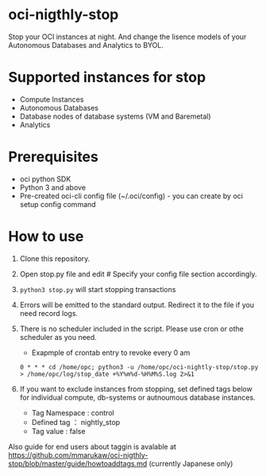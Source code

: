 # oci-nigthly-stop
Stop your OCI instances at night.  And change the lisence models of your Autonomous Databases and Analytics to BYOL.

# Supported instances for stop
- Compute Instances
- Autonomous Databases
- Database nodes of database systems (VM and Baremetal)
- Analytics

# Prerequisites
- oci python SDK
- Python 3 and above
- Pre-created oci-cli config file (~/.oci/config)  - you can create by oci setup config command

# How to use
1. Clone this repository.

2. Open stop.py file and edit # Specify your config file section accordingly.

3. `python3 stop.py` will start stopping transactions

4. Errors will be emitted to the standard output.  Redirect it to the file if you need record logs.

5. There is no scheduler included in the script. Please use cron or othe scheduler as you need. 
    - Exapmple of crontab entry to revoke every 0 am 
    ```
    0 * * * cd /home/opc; python3 -u /home/opc/oci-nightly-stop/stop.py > /home/opc/log/stop_date +%Y%m%d-%H%M%S.log 2>&1
    ```

6. If you want to exclude instances from stopping, set defined tags below for individual compute, db-systems or autnoumous database instances.
    - Tag Namespace : control
    - Defined tag ： nightly_stop
    - Tag value : false

Also guide for end users about taggin is avalable at https://github.com/mmarukaw/oci-nigthly-stop/blob/master/guide/howtoaddtags.md
(currently Japanese only)
